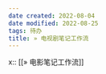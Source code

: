 ```yaml
---
date created: 2022-08-04
date modified: 2022-08-25
tags: 待办
title: » 电视剧笔记工作流
---
```


x:: [[» 电影笔记工作流]]
